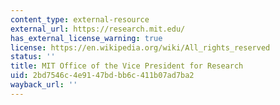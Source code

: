 ```yaml
---
content_type: external-resource
external_url: https://research.mit.edu/
has_external_license_warning: true
license: https://en.wikipedia.org/wiki/All_rights_reserved
status: ''
title: MIT Office of the Vice President for Research
uid: 2bd7546c-4e91-47bd-bb6c-411b07ad7ba2
wayback_url: ''
---
```

